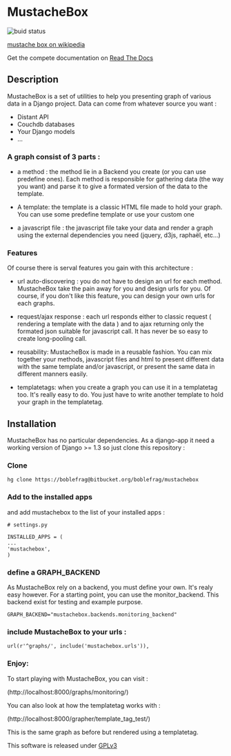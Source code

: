 #  MustacheBox
![buid status](https://api.travis-ci.org/boblefrag/mustachebox.png)

[mustache box on wikipedia](http://fr.wikipedia.org/wiki/Bo%C3%AEte_%C3%A0_moustaches)

Get the compete documentation on [Read The Docs](https://mustachebox.readthedocs.org/en/latest/)

## Description

MustacheBox is a set of utilities to help you presenting graph of
various data in a Django project. Data can come from whatever source you want :

* Distant API
* Couchdb databases
* Your Django models
* ...

### A graph consist of 3 parts :

* a method : the method lie in a Backend you create (or you can use
  predefine ones). Each method is responsible for gathering data (the
  way you want) and parse it to give a formated version of the data to
  the template.

* A template: the template is a classic HTML file made to hold your
graph. You can use some predefine template or use your custom one

* a javascript file : the javascript file take your data and render a
  graph using the external dependencies you need (jquery, d3js, raphaël, etc...)

### Features

Of course there is serval features you gain with this architecture :

* url auto-discovering : you do not have to design an url for each
  method. MustacheBox take the pain away for you and design urls for
  you. Of course, if you don't like this feature, you can design your
  own urls for each graphs.

* request/ajax response : each url responds either to classic request
  ( rendering a template with the data ) and to ajax returning only
  the formated json suitable for javascript call. It has never be so
  easy to create long-pooling call.

* reusability: MustacheBox is made in a reusable fashion. You can mix
  together your methods, javascript files and html to present
  different data with the same template and/or javascript, or present
  the same data in different manners easily.

* templatetags: when you create a graph you can use it in a
  templatetag too. It's really easy to do. You just have to write
  another template to hold your graph in the templatetag.

## Installation

MustacheBox has no particular dependencies.
As a django-app it need a working version of Django >= 1.3
so just clone this repository :

### Clone

    hg clone https://boblefrag@bitbucket.org/boblefrag/mustachebox

### Add to the installed apps

and add mustachebox to the list of your installed apps :

    # settings.py

    INSTALLED_APPS = (
    ...
    'mustachebox',
    )

### define a GRAPH_BACKEND

As MustacheBox rely on a backend, you must define your own. It's realy
easy however. For a starting point, you can use the
monitor_backend. This backend exist for testing and example purpose.

    GRAPH_BACKEND="mustachebox.backends.monitoring_backend"

### include MustacheBox to your urls :

    url(r'^graphs/', include('mustachebox.urls')),

### Enjoy:

To start playing with MustacheBox, you can visit :

(http://localhost:8000/graphs/monitoring/)

You can also look at how the templatetag works with :

(http://localhost:8000/grapher/template_tag_test/)

This is the same graph as before but rendered using a templatetag.

This software is released under [GPLv3](http://www.gnu.org/licenses/gpl.html)
